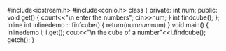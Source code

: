 #include<iostream.h>
#include<conio.h>
class
{
private:
int num;
public:
void get()
{
count<<"\n enter the numbers";
cin>>num;
}
int findcube();
};
inline int inlinedemo :: finfcube()
{
return(num*num*num)
}
void main()
{
inlinedemo i;
i.get();
cout<<"\n the cube of a number"<<i.findcube();
getch();
}
